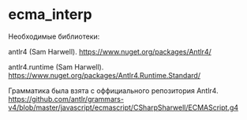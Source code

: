 # ecma_interp
Необходимые библиотеки:

antlr4 (Sam Harwell). https://www.nuget.org/packages/Antlr4/

antlr4.runtime (Sam Harwell). https://www.nuget.org/packages/Antlr4.Runtime.Standard/


Грамматика была взята с оффициального репозитория Antlr4. https://github.com/antlr/grammars-v4/blob/master/javascript/ecmascript/CSharpSharwell/ECMAScript.g4
